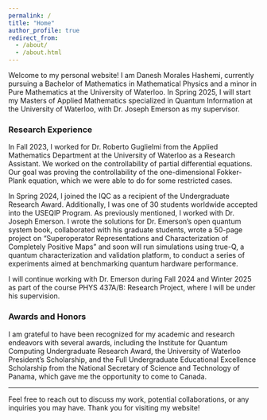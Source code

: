 ```yaml
---
permalink: /
title: "Home"
author_profile: true
redirect_from: 
  - /about/
  - /about.html
---
```



Welcome to my personal website! I am Danesh Morales Hashemi, currently pursuing a Bachelor of Mathematics in Mathematical Physics and a minor in Pure Mathematics at the University of Waterloo. In Spring 2025, I will start my Masters of Applied Mathematics specialized in Quantum Information at the University of Waterloo, with Dr. Joseph Emerson as my supervisor.

### Research Experience

In Fall 2023, I worked for Dr. Roberto Guglielmi from the Applied Mathematics
Department at the University of Waterloo as a Research Assistant. We worked on
the controllability of partial differential equations. Our goal was proving the
controllability of the one-dimensional Fokker-Plank equation, which we were able to
do for some restricted cases.
 
In Spring 2024, I joined the IQC as a recipient of the Undergraduate Research Award.
Additionally, I was one of 30 students worldwide accepted into the USEQIP Program.
As previously mentioned, I worked with Dr. Joseph Emerson. I wrote the solutions for
Dr. Emerson’s open quantum system book, collaborated with his graduate students,
wrote a 50-page project on “Superoperator Representations and Characterization of
Completely Positive Maps” and soon will run simulations using true-Q, a quantum
characterization and validation platform, to conduct a series of experiments aimed
at benchmarking quantum hardware performance.
 
I will continue working with Dr. Emerson during Fall 2024 and Winter 2025 as part of
the course PHYS 437A/B: Research Project, where I will be under his supervision.

<!-- ### Teaching Experience

Teaching and and helping students  As a General Undergraduate Teaching Assistant for the Faculty of Engineering and an Instructional Support Assistant for the Faculty of Mathematics, I have facilitated tutorials and help sessions for over 1200 first-year students, developed grading scripts to enhance academic integrity, and collaborated with other teaching assistants to ensure a consistent and fair learning environment. -->

<!-- ### Academic Background

My coursework includes a wide array of subjects that form the backbone of my expertise: Calculus, Computational Mathematics, Quantum Theory, Linear Algebra, Differential Geometry, and more. These courses have equipped me with the analytical skills and theoretical knowledge necessary to tackle complex problems in both quantum information and mathematical physics. -->

### Awards and Honors

I am grateful to have been recognized for my academic and research endeavors with several awards, including the Institute for Quantum Computing Undergraduate Research Award, the University of Waterloo President’s Scholarship, and the Full Undergraduate Educational Excellence Scholarship from the National Secretary of Science and Technology of Panama, which gave me the opportunity to come to Canada.

---

Feel free to reach out to discuss my work, potential collaborations, or any inquiries you may have. Thank you for visiting my website!


